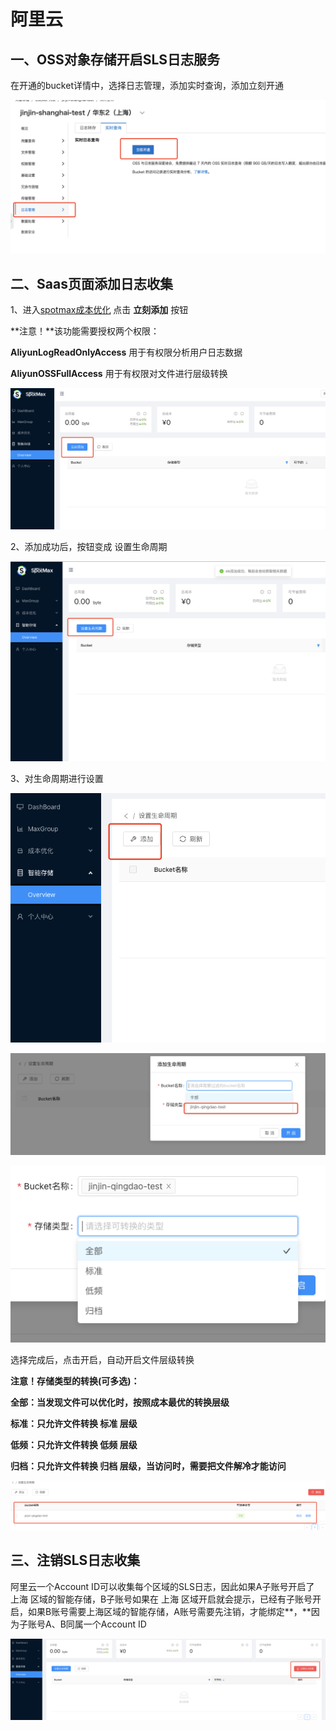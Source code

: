 # 阿里云

## 一、OSS对象存储开启SLS日志服务

在开通的bucket详情中，选择日志管理，添加实时查询，添加立刻开通

![](../../.gitbook/assets/image%20%28188%29.png)

## 二、Saas页面添加日志收集

1、进入[spotmax成本优化](https://manage.spotmaxtech.com/) 点击 **立刻添加** 按钮

**注意！**该功能需要授权两个权限：

**AliyunLogReadOnlyAccess** 用于有权限分析用户日志数据

**AliyunOSSFullAccess** 用于有权限对文件进行层级转换

![](../../.gitbook/assets/image%20%28190%29.png)

2、添加成功后，按钮变成 设置生命周期

![](../../.gitbook/assets/image%20%28192%29.png)

3、对生命周期进行设置

![](../../.gitbook/assets/image%20%28193%29.png)

![](../../.gitbook/assets/image%20%28195%29.png)

![](../../.gitbook/assets/image%20%28194%29.png)

选择完成后，点击开启，自动开启文件层级转换

**注意！存储类型的转换\(可多选\)：**

**全部：当发现文件可以优化时，按照成本最优的转换层级**

**标准：只允许文件转换 标准 层级**

**低频：只允许文件转换 低频 层级**

**归档：只允许文件转换 归档 层级，当访问时，需要把文件解冷才能访问**

![](../../.gitbook/assets/image%20%28191%29.png)

## 三、注销SLS日志收集

阿里云一个Account ID可以收集每个区域的SLS日志，因此如果A子账号开启了 上海 区域的智能存储，B子账号如果在 上海 区域开启就会提示，已经有子账号开启，如果B账号需要上海区域的智能存储，A账号需要先注销，才能绑定**，**因为子账号A、B同属一个Account ID

![](../../.gitbook/assets/image%20%28196%29.png)

